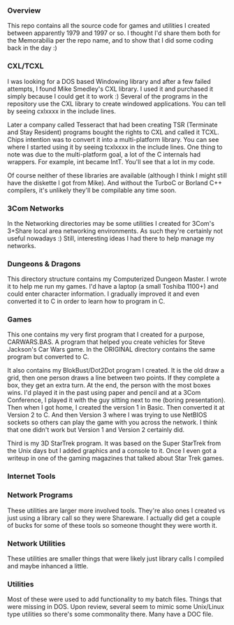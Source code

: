 ### Overview

This repo contains all the source code for games and utilities I created between apparently 1979 and 1997 or so. I thought I'd share them both for the Memorabilia per the repo name, and to show that I did some coding back in the day :) 


### CXL/TCXL

I was looking for a DOS based Windowing library and after a few failed attempts, I found Mike Smedley's CXL library. I used it and purchased it simply because I could get it to work :) Several of the programs in the repository use the CXL library to create windowed applications. You can tell by seeing cxlxxxx in the include lines.

Later a company called Tesseract that had been creating TSR (Terminate and Stay Resident) programs bought the rights to CXL and called it TCXL. Chips intention was to convert it into a multi-platform library. You can see where I started using it by seeing tcxlxxxx in the include lines. One thing to note was due to the multi-platform goal, a lot of the C internals had wrappers. For example, int became IntT. You'll see that a lot in my code.

Of course neither of these libraries are available (although I think I might still have the diskette I got from Mike). And without the TurboC or Borland C++ compilers, it's unlikely they'll be compilable any time soon.


### 3Com Networks

In the Networking directories may be some utilities I created for 3Com's 3+Share local area networking environments. As such they're certainly not useful nowadays :) Still, interesting ideas I had there to help manage my networks.


### Dungeons & Dragons

This directory structure contains my Computerized Dungeon Master. I wrote it to help me run my games. I'd have a laptop (a small Toshiba 1100+) and could enter character information. I gradually improved it and even converted it to C in order to learn how to program in C.


### Games

This one contains my very first program that I created for a purpose, CARWARS.BAS. A program that helped you create vehicles for Steve Jackson's Car Wars game. In the ORIGINAL directory contains the same program but converted to C.

It also contains my BlokBust/Dot2Dot program I created. It is the old draw a grid, then one person draws a line between two points. If they complete a box, they get an extra turn. At the end, the person with the most boxes wins. I'd played it in the past using paper and pencil and at a 3Com Conference, I played it with the guy sitting next to me (boring presentation). Then when I got home, I created the version 1 in Basic. Then converted it at Version 2 to C. And then Version 3 where I was trying to use NetBIOS sockets so others can play the game with you across the network. I think that one didn't work but Version 1 and Version 2 certainly did.

Third is my 3D StarTrek program. It was based on the Super StarTrek from the Unix days but I added graphics and a console to it. Once I even got a writeup in one of the gaming magazines that talked about Star Trek games.


### Internet Tools



### Network Programs 

These utilities are larger more involved tools. They're also ones I created vs just using a library call so they were Shareware. I actually did get a couple of bucks for some of these tools so someone thought they were worth it.

### Network Utilities

These utilities are smaller things that were likely just library calls I compiled and maybe inhanced a little.


### Utilities

Most of these were used to add functionality to my batch files. Things that were missing in DOS. Upon review, several seem to mimic some Unix/Linux type utilities so there's some commonality there. Many have a DOC file.

